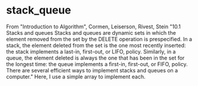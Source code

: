 # stack_queue
From "Introduction to Algorithm", Cormen, Leiserson, Rivest, Stein
"10.1 Stacks and queues
Stacks and queues are dynamic sets in which the element removed from the set
by the DELETE operation is prespecified. In a stack, the element deleted from
the set is the one most recently inserted: the stack implements a last-in, first-out,
or LIFO, policy. Similarly, in a queue, the element deleted is always the one that
has been in the set for the longest time: the queue implements a first-in, first-out,
or FIFO, policy. There are several efficient ways to implement stacks and queues
on a computer."
Here, I use a simple array to implement each.
